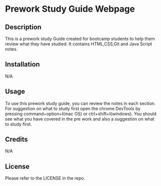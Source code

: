 # Prework Study Guide Webpage

## Description

This is a prework study Guide created for bootcamp students to help them review what they have studied. It contains HTML,CSS,Git and Java Script notes.

## Installation

N/A

## Usage

To use this prework study guide, you can review the notes in each section. For suggestion on what to study first open the chrome DevTools by pressing command+option+I(mac OS) or ctrl+shift+I(windows). You should see what you have covered in the pre work and also a suggestion on what to study first.

## Credits

N/A

## License

Please refer to the LICENSE in the repo.
